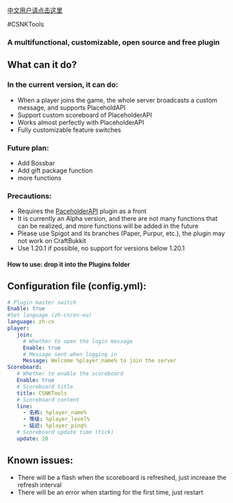 [中文用户请点击这里](README.md)

#CSNKTools
### A multifunctional, customizable, open source and free plugin
## What can it do?
### In the current version, it can do:
- When a player joins the game, the whole server broadcasts a custom message, and supports PlaceholdAPI
- Support custom scoreboard of PlaceholderAPI
- Works almost perfectly with PlaceholderAPI
- Fully customizable feature switches

### Future plan:
- Add Bossbar
- Add gift package function
- more functions

### Precautions:
- Requires the [PaceholderAPI](https://www.spigotmc.org/resources/placeholderapi.6245/) plugin as a front
- It is currently an Alpha version, and there are not many functions that can be realized, and more functions will be added in the future
- Please use Spigot and its branches (Paper, Purpur, etc.), the plugin may not work on CraftBukkit
- Use 1.20.1 if possible, no support for versions below 1.20.1

#### How to use: drop it into the Plugins folder
## Configuration file (config.yml):
```yaml
# Plugin master switch
Enable: true
#Set language (zh-cn/en-eu)
language: zh-cn
player:
   join:
     # Whether to open the login message
     Enable: true
     # Message sent when logging in
     Message: Welcome %player_name% to join the server
Scoreboard:
   # Whether to enable the scoreboard
   Enable: true
   # Scoreboard title
   title: CSNKTools
   # Scoreboard content
   line:
     - 名称: %player_name%
     - 等级: %player_level%
     - 延迟: %player_ping%
   # Scoreboard update time (tick)
   update: 20
```
## Known issues:
- There will be a flash when the scoreboard is refreshed, just increase the refresh interval
- There will be an error when starting for the first time, just restart
